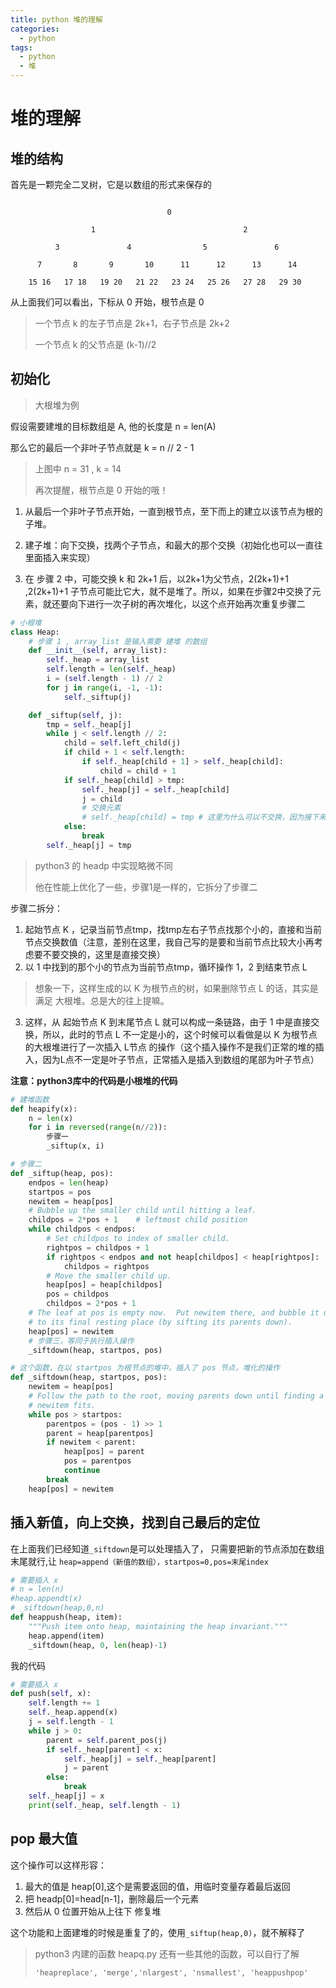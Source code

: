 ```yaml
---
title: python 堆的理解
categories:
  - python
tags:
  - python
  - 堆
---
```

# 堆的理解

## 堆的结构

首先是一颗完全二叉树，它是以数组的形式来保存的

```pydocstring

                                   0

                  1                                 2

          3               4                5               6

      7       8       9       10      11      12      13      14

    15 16   17 18   19 20   21 22   23 24   25 26   27 28   29 30
```

从上面我们可以看出，下标从 0 开始，根节点是 0
> 一个节点 k 的左子节点是 2k+1，右子节点是 2k+2
>
> 一个节点 k 的父节点是 (k-1)//2

## 初始化

> 大根堆为例

假设需要建堆的目标数组是 A, 他的长度是 n = len(A)

那么它的最后一个非叶子节点就是 k = n // 2 - 1

> 上图中 n = 31 , k = 14
>
> 再次提醒，根节点是 0 开始的哦！

1. 从最后一个非叶子节点开始，一直到根节点，至下而上的建立以该节点为根的子堆。

2. 建子堆：向下交换，找两个子节点，和最大的那个交换（初始化也可以一直往里面插入来实现）

3. 在 步骤 2 中，可能交换 k 和 2k+1 后，以2k+1为父节点，2(2k+1)+1 ,2(2k+1)+1 子节点可能比它大，就不是堆了。所以，如果在步骤2中交换了元素，就还要向下进行一次子树的再次堆化，以这个点开始再次重复步骤二

```python
# 小根堆
class Heap:
    # 步骤 1 , array_list 是输入需要 建堆 的数组
    def __init__(self, array_list):
        self._heap = array_list
        self.length = len(self._heap)
        i = (self.length - 1) // 2
        for j in range(i, -1, -1):
            self._siftup(j)

    def _siftup(self, j):
        tmp = self._heap[j]
        while j < self.length // 2:
            child = self.left_child(j)
            if child + 1 < self.length:
                if self._heap[child + 1] > self._heap[child]:
                    child = child + 1
            if self._heap[child] > tmp:
                self._heap[j] = self._heap[child]
                j = child
                # 交换元素
                # self._heap[child] = tmp # 这里为什么可以不交换，因为接下来还是和tmp比较，我们的目的是确定tmp的值最后放在哪个位置，也就是一直循环下去，到那里不交换了或者到结尾了
            else:
                break
        self._heap[j] = tmp
```

> python3 的 headp 中实现略微不同
>
> 他在性能上优化了一些，步骤1是一样的，它拆分了步骤二

步骤二拆分：
1. 起始节点 K ，记录当前节点tmp，找tmp左右子节点找那个小的，直接和当前节点交换数值（注意，差别在这里，我自己写的是要和当前节点比较大小再考虑要不要交换的，这里是直接交换）
2. 以 1 中找到的那个小的节点为当前节点tmp，循环操作 1，2 到结束节点 L
> 想象一下，这样生成的以 K 为根节点的树，如果删除节点 L 的话，其实是满足 大根堆。总是大的往上提嘛。
3. 这样，从 起始节点 K 到末尾节点 L 就可以构成一条链路，由于 1 中是直接交换，所以，此时的节点 L 不一定是小的，这个时候可以看做是以 K 为根节点的大根堆进行了一次插入 L节点 的操作（这个插入操作不是我们正常的堆的插入，因为L点不一定是叶子节点，正常插入是插入到数组的尾部为叶子节点）

**注意：python3库中的代码是小根堆的代码**

```python
# 建堆函数
def heapify(x):
    n = len(x)
    for i in reversed(range(n//2)):
        步骤一
        _siftup(x, i)

# 步骤二
def _siftup(heap, pos):
    endpos = len(heap)
    startpos = pos
    newitem = heap[pos]
    # Bubble up the smaller child until hitting a leaf.
    childpos = 2*pos + 1    # leftmost child position
    while childpos < endpos:
        # Set childpos to index of smaller child.
        rightpos = childpos + 1
        if rightpos < endpos and not heap[childpos] < heap[rightpos]:
            childpos = rightpos
        # Move the smaller child up.
        heap[pos] = heap[childpos]
        pos = childpos
        childpos = 2*pos + 1
    # The leaf at pos is empty now.  Put newitem there, and bubble it up
    # to its final resting place (by sifting its parents down).
    heap[pos] = newitem
    # 步骤三，等同于执行插入操作
    _siftdown(heap, startpos, pos)

# 这个函数，在以 startpos 为根节点的堆中，插入了 pos 节点，堆化的操作
def _siftdown(heap, startpos, pos):
    newitem = heap[pos]
    # Follow the path to the root, moving parents down until finding a place
    # newitem fits.
    while pos > startpos:
        parentpos = (pos - 1) >> 1
        parent = heap[parentpos]
        if newitem < parent:
            heap[pos] = parent
            pos = parentpos
            continue
        break
    heap[pos] = newitem
```

## 插入新值，向上交换，找到自己最后的定位
在上面我们已经知道`_siftdown`是可以处理插入了，
只需要把新的节点添加在数组末尾就行,让 `heap=append（新值的数组），startpos=0,pos=末尾index`
```python
# 需要插入 x
# n = len(n)
#heap.appendt(x)
# _siftdown(heap,0,n)
def heappush(heap, item):
    """Push item onto heap, maintaining the heap invariant."""
    heap.append(item)
    _siftdown(heap, 0, len(heap)-1)
```
我的代码
```python
# 需要插入 x
def push(self, x):
    self.length += 1
    self._heap.append(x)
    j = self.length - 1
    while j > 0:
        parent = self.parent_pos(j)
        if self._heap[parent] < x:
            self._heap[j] = self._heap[parent]
            j = parent
        else:
            break
    self._heap[j] = x
    print(self._heap, self.length - 1)
```
## pop 最大值
这个操作可以这样形容：
1. 最大的值是 heap[0],这个是需要返回的值，用临时变量存着最后返回
2. 把 headp[0]=head[n-1]，删除最后一个元素
3. 然后从 0 位置开始从上往下 修复堆

这个功能和上面建堆的时候是重复了的，使用`_siftup(heap,0)`，就不解释了

> python3 内建的函数 heapq.py 还有一些其他的函数，可以自行了解
>
> `'heapreplace', 'merge','nlargest', 'nsmallest', 'heappushpop'`
